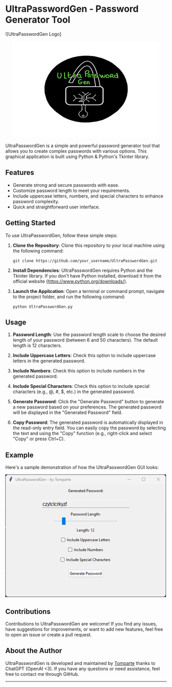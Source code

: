 # UltraPasswordGen - Password Generator Tool

![UltraPasswordGen Logo]
<p align="center">
  <img width="460" height="300" src="https://github.com/Tomparte/UltraPasswordGen/blob/main/Logo_Tool.png">
</p>

UltraPasswordGen is a simple and powerful password generator tool that allows you to create complex passwords with various options. 
This graphical application is built using Python & Python's Tkinter library.

## Features

- Generate strong and secure passwords with ease.
- Customize password length to meet your requirements.
- Include uppercase letters, numbers, and special characters to enhance password complexity.
- Quick and straightforward user interface.

## Getting Started

To use UltraPasswordGen, follow these simple steps:

1. **Clone the Repository**:
   Clone this repository to your local machine using the following command:
   ```
   git clone https://github.com/your_username/UltraPasswordGen.git
   ```

2. **Install Dependencies**:
   UltraPasswordGen requires Python and the Tkinter library. If you don't have Python installed, download it from the official website (https://www.python.org/downloads/).

3. **Launch the Application**:
   Open a terminal or command prompt, navigate to the project folder, and run the following command:
   ```
   python UltraPasswordGen.py
   ```

## Usage

1. **Password Length**:
   Use the password length scale to choose the desired length of your password (between 6 and 50 characters). The default length is 12 characters.

2. **Include Uppercase Letters**:
   Check this option to include uppercase letters in the generated password.

3. **Include Numbers**:
   Check this option to include numbers in the generated password.

4. **Include Special Characters**:
   Check this option to include special characters (e.g., @, #, $, etc.) in the generated password.

5. **Generate Password**:
   Click the "Generate Password" button to generate a new password based on your preferences. The generated password will be displayed in the "Generated Password" field.

6. **Copy Password**:
   The generated password is automatically displayed in the read-only entry field. You can easily copy the password by selecting the text and using the "Copy" function (e.g., right-click and select "Copy" or press Ctrl+C).

## Example

Here's a sample demonstration of how the UltraPasswordGen GUI looks:

![UltraPasswordGen GUI](https://github.com/Tomparte/UltraPasswordGen/blob/main/Screen_Tool.png) 

## Contributions

Contributions to UltraPasswordGen are welcome! If you find any issues, have suggestions for improvements, or want to add new features, feel free to open an issue or create a pull request.

## About the Author

UltraPasswordGen is developed and maintained by [Tomparte](https://github.com/Tomparte) thanks to ChatGPT (OpenAI <3). If you have any questions or need assistance, feel free to contact me through GitHub.

---

